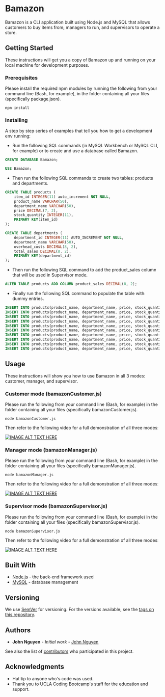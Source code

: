 # Bamazon

Bamazon is a CLI application built using Node.js and MySQL that allows customers to buy items from, managers to run, and supervisors to operate a store.

## Getting Started

These instructions will get you a copy of Bamazon up and running on your local machine for development purposes.

### Prerequisites

Please install the required npm modules by running the following from your command line (Bash, for example), in the folder containing all your files (specifically package.json).

```
npm install
```

### Installing

A step by step series of examples that tell you how to get a development env running:

* Run the following SQL commands (in MySQL Workbench or MySQL CLI, for example) or to create and use a database called Bamazon.

```sql
CREATE DATABASE Bamazon;

USE Bamazon;
```

* Then run the following SQL commands to create two tables: products and departments.

```sql
CREATE TABLE products (
	item_id INTEGER(11) auto_increment NOT NULL,
    product_name VARCHAR(50),
    department_name VARCHAR(50),
    price DECIMAL(7, 2),
    stock_quantity INTEGER(11),
    PRIMARY KEY(item_id)
);

CREATE TABLE departments (
	department_id INTEGER(11) AUTO_INCREMENT NOT NULL,
    department_name VARCHAR(50),
    overhead_costs DECIMAL(8, 2),
    total_sales DECIMAL(8, 2),
    PRIMARY KEY(department_id)
);
```

* Then run the following SQL command to add the product_sales column that will be used in Supervisor mode.

```sql
ALTER TABLE products ADD COLUMN product_sales DECIMAL(8, 2);
```

* Finally run the following SQL command to populate the table with dummy entries.

```sql
INSERT INTO products(product_name, department_name, price, stock_quantity) VALUES ("sock", "clothing", 1.00, 500);
INSERT INTO products(product_name, department_name, price, stock_quantity) VALUES ("undies", "clothing", 2.00, 500);
INSERT INTO products(product_name, department_name, price, stock_quantity) VALUES ("book", "books", 10.00, 350);
INSERT INTO products(product_name, department_name, price, stock_quantity) VALUES ("car", "auto", 10000.00, 10);
INSERT INTO products(product_name, department_name, price, stock_quantity) VALUES ("laptop", "electronics", 1000.00, 100);
INSERT INTO products(product_name, department_name, price, stock_quantity) VALUES ("iPhone", "electronics", 500.00, 200);
INSERT INTO products(product_name, department_name, price, stock_quantity) VALUES ("toy", "toys", 20, 250);
INSERT INTO products(product_name, department_name, price, stock_quantity) VALUES ("TV", "electronics", 600, 250);
INSERT INTO products(product_name, department_name, price, stock_quantity) VALUES ("pen", "office supplies", 0.50, 1000);
INSERT INTO products(product_name, department_name, price, stock_quantity) VALUES ("video game", "entertainment", 50, 300);
```

## Usage

These instructions will show you how to use Bamazon in all 3 modes: customer, manager, and supervisor.

### Customer mode (bamazonCustomer.js)

Please run the following from your command line (Bash, for example) in the folder containing all your files (specifically bamazonCustomer.js).

```
node bamazonCustomer.js
```

Then refer to the following video for a full demonstration of all three modes:

[![IMAGE ALT TEXT HERE](http://img.youtube.com/vi/YOUTUBE_VIDEO_ID_HERE/0.jpg)](http://www.youtube.com/watch?v=YOUTUBE_VIDEO_ID_HERE)

### Manager mode (bamazonManager.js)

Please run the following from your command line (Bash, for example) in the folder containing all your files (specifically bamazonManager.js).

```
node bamazonManager.js
```

Then refer to the following video for a full demonstration of all three modes:

[![IMAGE ALT TEXT HERE](http://img.youtube.com/vi/YOUTUBE_VIDEO_ID_HERE/0.jpg)](http://www.youtube.com/watch?v=YOUTUBE_VIDEO_ID_HERE)

### Supervisor mode (bamazonSupervisor.js)

Please run the following from your command line (Bash, for example) in the folder containing all your files (specifically bamazonSupervisor.js).

```
node bamazonSupervisor.js
```

Then refer to the following video for a full demonstration of all three modes:

[![IMAGE ALT TEXT HERE](http://img.youtube.com/vi/YOUTUBE_VIDEO_ID_HERE/0.jpg)](http://www.youtube.com/watch?v=YOUTUBE_VIDEO_ID_HERE)

## Built With

* [Node.js](https://nodejs.org/) - the back-end framework used
* [MySQL](https://www.mysql.com/) - database management

## Versioning

We use [SemVer](http://semver.org/) for versioning. For the versions available, see the [tags on this repository](https://github.com/drjohnsez/Bamazon/tags).

## Authors

* **John Nguyen** - *Initial work* - [John Nguyen](https://github.com/drjohnsez)

See also the list of [contributors](https://github.com/drjohnsez/Bamazon/contributors) who participated in this project.

## Acknowledgments

* Hat tip to anyone who's code was used.
* Thank you to UCLA Coding Bootcamp's staff for the education and support.